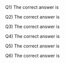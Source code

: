 Q1) The correct answer is 

Q2) The correct answer is 

Q3) The correct answer is 

Q4) The correct answer is 

Q5) The correct answer is 

Q6) The correct answer is 
``` python

```
